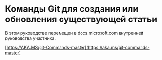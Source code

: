# <a name="git-commands-for-creating-a-new-article-or-updating-an-existing-article"></a>Команды Git для создания или обновления существующей статьи

В этом руководстве перемещен в docs.microsoft.com внутренней руководства участника.

[https://AKA.MS/git-Commands-master](https://aka.ms/git-commands-master)
